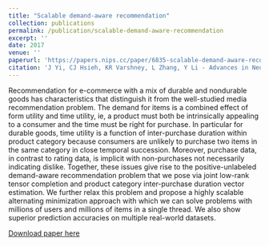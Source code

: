 ```yaml
---
title: "Scalable demand-aware recommendation"
collection: publications
permalink: /publication/scalable-demand-aware-recommendation
excerpt: ''
date: 2017
venue: ''
paperurl: 'https://papers.nips.cc/paper/6835-scalable-demand-aware-recommendation.pdf'
citation: 'J Yi, CJ Hsieh, KR Varshney, L Zhang, Y Li - Advances in Neural Information Processing Systems, 2017.'
---
```

Recommendation for e-commerce with a mix of durable and nondurable goods has characteristics that distinguish it from the well-studied media recommendation problem. The demand for items is a combined effect of form utility and time utility, ie, a product must both be intrinsically appealing to a consumer and the time must be right for purchase. In particular for durable goods, time utility is a function of inter-purchase duration within product category because consumers are unlikely to purchase two items in the same category in close temporal succession. Moreover, purchase data, in contrast to rating data, is implicit with non-purchases not necessarily indicating dislike. Together, these issues give rise to the positive-unlabeled demand-aware recommendation problem that we pose via joint low-rank tensor completion and product category inter-purchase duration vector estimation. We further relax this problem and propose a highly scalable alternating minimization approach with which we can solve problems with millions of users and millions of items in a single thread. We also show superior prediction accuracies on multiple real-world datasets.

[Download paper here](https://papers.nips.cc/paper/6835-scalable-demand-aware-recommendation.pdf)
